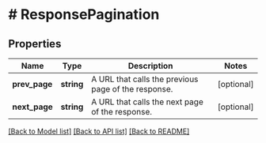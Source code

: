 # # ResponsePagination

## Properties

Name | Type | Description | Notes
------------ | ------------- | ------------- | -------------
**prev_page** | **string** | A URL that calls the previous page of the response. | [optional]
**next_page** | **string** | A URL that calls the next page of the response. | [optional]

[[Back to Model list]](../../README.md#models) [[Back to API list]](../../README.md#endpoints) [[Back to README]](../../README.md)
